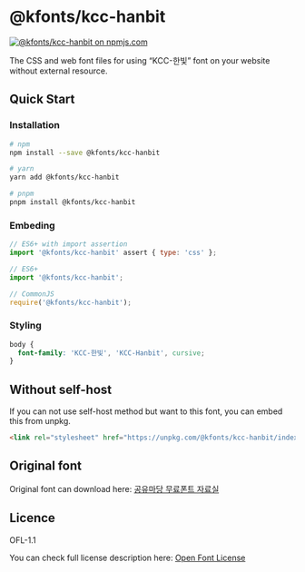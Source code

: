 # @kfonts/kcc-hanbit

[![@kfonts/kcc-hanbit on npmjs.com](https://img.shields.io/npm/v/%40kfonts%2Fkcc-hanbit)](https://www.npmjs.com/package/@kfonts/kcc-hanbit)

The CSS and web font files for using &OpenCurlyDoubleQuote;KCC-한빛&CloseCurlyDoubleQuote; font on your website without external resource.

## Quick Start

### Installation

```sh
# npm
npm install --save @kfonts/kcc-hanbit

# yarn
yarn add @kfonts/kcc-hanbit

# pnpm
pnpm install @kfonts/kcc-hanbit
```

### Embeding

```js
// ES6+ with import assertion
import '@kfonts/kcc-hanbit' assert { type: 'css' };

// ES6+
import '@kfonts/kcc-hanbit';

// CommonJS
require('@kfonts/kcc-hanbit');
```

### Styling

```css
body {
  font-family: 'KCC-한빛', 'KCC-Hanbit', cursive;
}
```

## Without self-host

If you can not use self-host method but want to this font, you can embed this from unpkg.

```html
<link rel="stylesheet" href="https://unpkg.com/@kfonts/kcc-hanbit/index.css" />
```

## Original font

Original font can download here: [공유마당 무료폰트 자료실](https://gongu.copyright.or.kr/gongu/wrt/wrt/view.do?wrtSn=13371550&menuNo=200195)

## Licence

OFL-1.1

You can check full license description here: [Open Font License](https://openfontlicense.org/)
